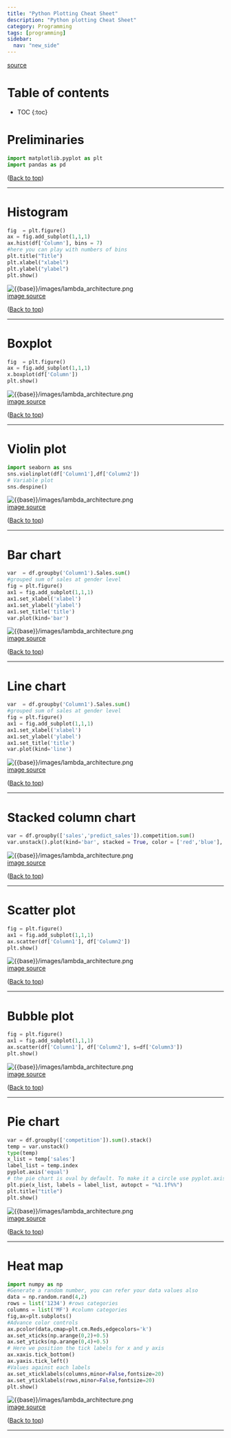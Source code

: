 ```yaml
---
title: "Python Plotting Cheat Sheet"
description: "Python plotting Cheat Sheet"
category: Programming
tags: [programming]
sidebar:
  nav: "new_side"
---
```

[source](https://www.analyticsvidhya.com/blog/2015/05/data-visualization-python/)

# Table of contents

* TOC
{:toc}


# Preliminaries
```python
import matplotlib.pyplot as plt
import pandas as pd
```

(<a href="#top">Back to top</a>)
<hr>

# Histogram
```python
fig  = plt.figure()
ax = fig.add_subplot(1,1,1)
ax.hist(df['Column'], bins = 7)
#here you can play with numbers of bins
plt.title("Title")
plt.xlabel("xlabel")
plt.ylabel("ylabel")
plt.show()
```

![{{base}}/images/lambda_architecture.png]({{base}}/images/programming/Histogram1.png)<br>
[image source](https://www.analyticsvidhya.com/blog/2015/05/data-visualization-python/)

(<a href="#top">Back to top</a>)
<hr>

# Boxplot
```python
fig  = plt.figure()
ax = fig.add_subplot(1,1,1)
x.boxplot(df['Column'])
plt.show()
```

![{{base}}/images/lambda_architecture.png]({{base}}/images/programming/Box_Plot_Violin_Plot1.png)<br>
[image source](https://www.analyticsvidhya.com/blog/2015/05/data-visualization-python/)

(<a href="#top">Back to top</a>)
<hr>

# Violin plot

```python
import seaborn as sns
sns.violinplot(df['Column1'],df['Column2'])
# Variable plot
sns.despine()
```

![{{base}}/images/lambda_architecture.png]({{base}}/images/programming/Box_Plot_Violin_Plot-300x212.png)<br>
[image source](https://www.analyticsvidhya.com/blog/2015/05/data-visualization-python/)

(<a href="#top">Back to top</a>)
<hr>

# Bar chart
```python
var  = df.groupby('Column1').Sales.sum()
#grouped sum of sales at gender level
fig = plt.figure()
ax1 = fig.add_subplot(1,1,1)
ax1.set_xlabel('xlabel')
ax1.set_ylabel('ylabel')
ax1.set_title('title')
var.plot(kind='bar')
```

![{{base}}/images/lambda_architecture.png]({{base}}/images/programming/box-plot.png)<br>
[image source](https://www.analyticsvidhya.com/blog/2015/05/data-visualization-python/)

(<a href="#top">Back to top</a>)
<hr>


# Line chart
```python
var  = df.groupby('Column1').Sales.sum()
#grouped sum of sales at gender level
fig = plt.figure()
ax1 = fig.add_subplot(1,1,1)
ax1.set_xlabel('xlabel')
ax1.set_ylabel('ylabel')
ax1.set_title('title')
var.plot(kind='line')
```

![{{base}}/images/lambda_architecture.png]({{base}}/images/programming/Line.png)<br>
[image source](https://www.analyticsvidhya.com/blog/2015/05/data-visualization-python/)

(<a href="#top">Back to top</a>)
<hr>


# Stacked column chart
```python
var = df.groupby(['sales','predict_sales']).competition.sum()
var.unstack().plot(kind='bar', stacked = True, color = ['red','blue'], grid=False)
```

![{{base}}/images/lambda_architecture.png]({{base}}/images/programming/Stacked_Column_Chart.png)<br>
[image source](https://www.analyticsvidhya.com/blog/2015/05/data-visualization-python/)

(<a href="#top">Back to top</a>)
<hr>


# Scatter plot
```python
fig = plt.figure()
ax1 = fig.add_subplot(1,1,1)
ax.scatter(df['Column1'], df['Column2'])
plt.show()
```

![{{base}}/images/lambda_architecture.png]({{base}}/images/programming/Scatter_Chart.png)<br>
[image source](https://www.analyticsvidhya.com/blog/2015/05/data-visualization-python/)

(<a href="#top">Back to top</a>)
<hr>


# Bubble plot
```python
fig = plt.figure()
ax1 = fig.add_subplot(1,1,1)
ax.scatter(df['Column1'], df['Column2'], s=df['Column3'])
plt.show()
```

![{{base}}/images/lambda_architecture.png]({{base}}/images/programming/Scatter_Bubble_Chart.png)<br>
[image source](https://www.analyticsvidhya.com/blog/2015/05/data-visualization-python/)

(<a href="#top">Back to top</a>)
<hr>


# Pie chart
```python
var = df.groupby(['competition']).sum().stack()
temp = var.unstack()
type(temp)
x_list = temp['sales']
label_list = temp.index
pyplot.axis('equal')
# the pie chart is oval by default. To make it a circle use pyplot.axis('equal')
plt.pie(x_list, labels = label_list, autopct = "%1.1f%%")
plt.title("title")
plt.show()
```

![{{base}}/images/lambda_architecture.png]({{base}}/images/programming/Pie.png)<br>
[image source](https://www.analyticsvidhya.com/blog/2015/05/data-visualization-python/)

(<a href="#top">Back to top</a>)
<hr>


# Heat map

```python
import numpy as np
#Generate a random number, you can refer your data values also
data = np.random.rand(4,2)
rows = list('1234') #rows categories
columns = list('MF') #column categories
fig,ax=plt.subplots()
#Advance color controls
ax.pcolor(data,cmap=plt.cm.Reds,edgecolors='k')
ax.set_xticks(np.arange(0,2)+0.5)
ax.set_yticks(np.arange(0,4)+0.5)
# Here we position the tick labels for x and y axis
ax.xaxis.tick_bottom()
ax.yaxis.tick_left()
#Values against each labels
ax.set_xticklabels(columns,minor=False,fontsize=20)
ax.set_yticklabels(rows,minor=False,fontsize=20)
plt.show()
```

![{{base}}/images/lambda_architecture.png]({{base}}/images/programming/Heat.png)<br>
[image source](https://www.analyticsvidhya.com/blog/2015/05/data-visualization-python/)

(<a href="#top">Back to top</a>)
<hr>


